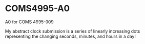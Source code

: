 # COMS4995-A0
A0 for COMS 4995-009 

My abstract clock submission is a series of linearly increasing dots representing the changing seconds, minutes, and hours in a day!
